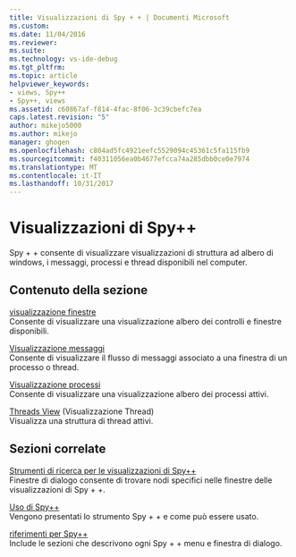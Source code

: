```yaml
---
title: Visualizzazioni di Spy + + | Documenti Microsoft
ms.custom: 
ms.date: 11/04/2016
ms.reviewer: 
ms.suite: 
ms.technology: vs-ide-debug
ms.tgt_pltfrm: 
ms.topic: article
helpviewer_keywords:
- views, Spy++
- Spy++, views
ms.assetid: c60867af-f814-4fac-8f06-3c39cbefc7ea
caps.latest.revision: "5"
author: mikejo5000
ms.author: mikejo
manager: ghogen
ms.openlocfilehash: c804ad5fc4921eefc5529094c45361c5fa115fb9
ms.sourcegitcommit: f40311056ea0b4677efcca74a285dbb0ce0e7974
ms.translationtype: MT
ms.contentlocale: it-IT
ms.lasthandoff: 10/31/2017
---
```

# <a name="spy-views"></a>Visualizzazioni di Spy++
Spy + + consente di visualizzare visualizzazioni di struttura ad albero di windows, i messaggi, processi e thread disponibili nel computer.  
  
## <a name="in-this-section"></a>Contenuto della sezione  
 [visualizzazione finestre](../debugger/windows-view.md)  
 Consente di visualizzare una visualizzazione albero dei controlli e finestre disponibili.  
  
 [Visualizzazione messaggi](../debugger/messages-view.md)  
 Consente di visualizzare il flusso di messaggi associato a una finestra di un processo o thread.  
  
 [Visualizzazione processi](../debugger/processes-view.md)  
 Consente di visualizzare una visualizzazione albero dei processi attivi.  
  
 [Threads View](../debugger/threads-view.md) (Visualizzazione Thread)  
 Visualizza una struttura di thread attivi.  
  
## <a name="related-sections"></a>Sezioni correlate  
 [Strumenti di ricerca per le visualizzazioni di Spy++](../debugger/search-tools-for-spy-increment-views.md)  
 Finestre di dialogo consente di trovare nodi specifici nelle finestre delle visualizzazioni di Spy + +.  
  
 [Uso di Spy++](../debugger/using-spy-increment.md)  
 Vengono presentati lo strumento Spy + + e come può essere usato.  
  
 [riferimenti per Spy++](../debugger/spy-increment-reference.md)  
 Include le sezioni che descrivono ogni Spy + + menu e finestra di dialogo.